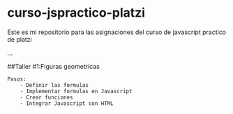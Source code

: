# curso-jspractico-platzi
Este es mi repositorio para las asignaciones del curso de javascript practico de platzi

...

##Taller #1:Figuras geometricas

    Pasos:
        - Definir las formulas
        - Implementar formulas en Javascript
        - Crear funciones
        - Integrar Javascript con HTML
